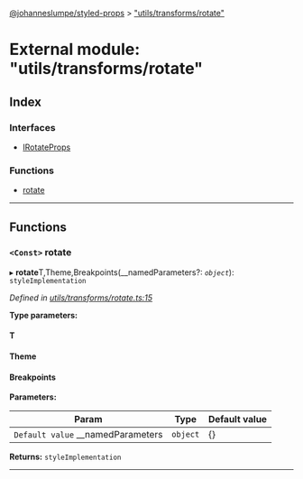 [@johanneslumpe/styled-props](../README.md) > ["utils/transforms/rotate"](../modules/_utils_transforms_rotate_.md)

# External module: "utils/transforms/rotate"

## Index

### Interfaces

* [IRotateProps](../interfaces/_utils_transforms_rotate_.irotateprops.md)

### Functions

* [rotate](_utils_transforms_rotate_.md#rotate)

---

## Functions

<a id="rotate"></a>

### `<Const>` rotate

▸ **rotate**T,Theme,Breakpoints(__namedParameters?: *`object`*): `styleImplementation`

*Defined in [utils/transforms/rotate.ts:15](https://github.com/johanneslumpe/styled-props/blob/3abf398/src/utils/transforms/rotate.ts#L15)*

**Type parameters:**

#### T 
#### Theme 
#### Breakpoints 
**Parameters:**

| Param | Type | Default value |
| ------ | ------ | ------ |
| `Default value` __namedParameters | `object` |  {} |

**Returns:** `styleImplementation`

___

